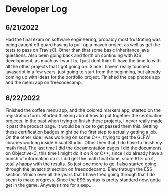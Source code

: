 # Developer Log

## 6/21/2022
Had the final exam on software engineering, probably most frustrating was being caught off guard having to pull up a maven project as well as get the tests to pass on TravisCI. Other than that some basic inheritance java questions. 
Also been going back and forth on continuing with iOS development, as much as I want to, I just dont think Ill have the time to with all the other projects that I got going on. Since I havent really touched javascript in a few years, just going to start from the beginning, but already coming up with ideas for the portfolio project.
Finished the cap photos app and the menu app on freecodecamp. 

## 6/22/2022
Finished the coffee menu app, and the colored markers app, started on the registration form. Started thinking about how to put together the cerification projects. In the past when trying to finish these projects, I never really made it past the product page. It would be nice to get passed them this. Getting these certification badges might be the first step to actually getting a job. 
On the other side I was working on some C++, trying to get the GLFW libraries working inside Visual Studio. Other then that, I do have to finish my math final. The last time I did the documentation pages I did the documents on Objective-C, this time I might do it on R or C++, since I do already have a bunch of information on it.
I did get the math final done, score 81% on it, totally happy with the results. So just one more to go. I also started going through the javascript section on freecodecamp. Blew through the ES6 section. Which over all the years that I have tried going through that I do seem to make progress. Since the ES6 syntax is pretty standard now, gotta get in the game. Anyways time for sleep...